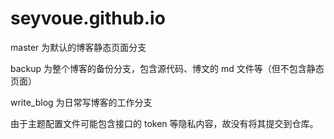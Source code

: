 # seyvoue.github.io

master 为默认的博客静态页面分支

backup 为整个博客的备份分支，包含源代码、博文的 md 文件等（但不包含静态页面）

write_blog 为日常写博客的工作分支

由于主题配置文件可能包含接口的 token 等隐私内容，故没有将其提交到仓库。

